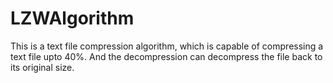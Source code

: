 # LZWAlgorithm
This is a text file compression algorithm, which is capable of compressing a text file upto 40%. And the decompression can decompress the file back to its original size.
